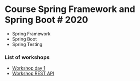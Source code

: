 # Course Spring Framework and Spring Boot # 2020
* Spring Framework
* Spring Boot
* Spring Testing

### List of workshops
* [Workshop day 1](https://github.com/up1/course-springboot-2020/tree/main/workshop)
* [Workshop REST API](https://github.com/up1/course-springboot-2020/wiki/Workshop-REST-API)

